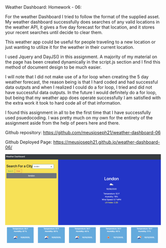 Weather Dashboard: Homework - 06:

For the weather Dashboard I tried to follow the format of the supplied asset. My weather dashboard successfully does searches of any valid locations in the weather API, it gives a five day forecast for that location, and it stores your recent searches until decide to clear them. 

This weather app could be useful for people traveling to a new location or just wanting to utilize it for the weather in their current location. 

I used Jquery and DayJS() in this assignment. A majority of my material on the page has been created dynamically in the script.js section and I find this method of document design to be much easier. 

I will note that I did not make use of a for loop when creating the 5 day weather forecast, the reason being is that I hard coded and had successful data outputs and when I realized I could do a for loop, I tried and did not have successful data outputs. In the future I would definitely do a for loop, but being that my weather app does operate successfully I am satisfied with the extra work it took to hard code all of that information.

I found this assignment in all to be the first time that I have successfully used psuedocoding. I was pretty much on my own for the entirety of the assignment aside from the help of peers here and there. 

Github repository: https://github.com/meusjoseph21/weather-dashboard-06

Github Deployed Page: https://meusjoseph21.github.io/weather-dashboard-06/

<img src = "./Assets/images/screenshot.png">
